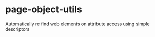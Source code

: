 # page-object-utils
Automatically re find web elements on attribute access using simple descriptors
